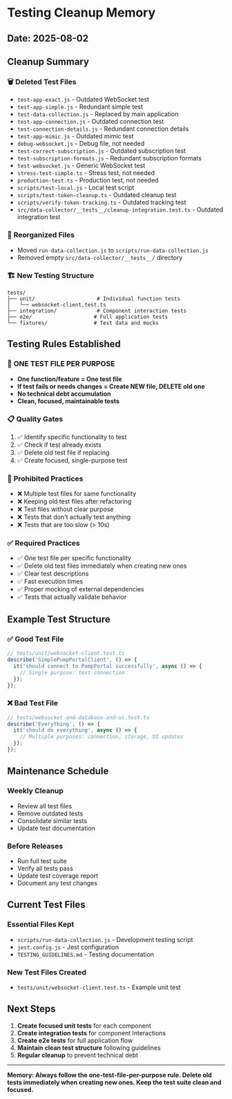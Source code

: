 # Testing Cleanup Memory

## Date: 2025-08-02

## Cleanup Summary

### 🗑️ **Deleted Test Files**
- `test-app-exact.js` - Outdated WebSocket test
- `test-app-simple.js` - Redundant simple test
- `test-data-collection.js` - Replaced by main application
- `test-app-connection.js` - Outdated connection test
- `test-connection-details.js` - Redundant connection details
- `test-app-mimic.js` - Outdated mimic test
- `debug-websocket.js` - Debug file, not needed
- `test-correct-subscription.js` - Outdated subscription test
- `test-subscription-formats.js` - Redundant subscription formats
- `test-websocket.js` - Generic WebSocket test
- `stress-test-simple.ts` - Stress test, not needed
- `production-test.ts` - Production test, not needed
- `scripts/test-local.js` - Local test script
- `scripts/test-token-cleanup.ts` - Outdated cleanup test
- `scripts/verify-token-tracking.ts` - Outdated tracking test
- `src/data-collector/__tests__/cleanup-integration.test.ts` - Outdated integration test

### 📁 **Reorganized Files**
- Moved `run-data-collection.js` to `scripts/run-data-collection.js`
- Removed empty `src/data-collector/__tests__/` directory

### 🏗️ **New Testing Structure**
```
tests/
├── unit/                    # Individual function tests
│   └── websocket-client.test.ts
├── integration/             # Component interaction tests
├── e2e/                    # Full application tests
└── fixtures/               # Test data and mocks
```

## Testing Rules Established

### 🧹 **ONE TEST FILE PER PURPOSE**
- **One function/feature = One test file**
- **If test fails or needs changes = Create NEW file, DELETE old one**
- **No technical debt accumulation**
- **Clean, focused, maintainable tests**

### 📋 **Quality Gates**
1. ✅ Identify specific functionality to test
2. ✅ Check if test already exists
3. ✅ Delete old test file if replacing
4. ✅ Create focused, single-purpose test

### 🚫 **Prohibited Practices**
- ❌ Multiple test files for same functionality
- ❌ Keeping old test files after refactoring
- ❌ Test files without clear purpose
- ❌ Tests that don't actually test anything
- ❌ Tests that are too slow (> 10s)

### ✅ **Required Practices**
- ✅ One test file per specific functionality
- ✅ Delete old test files immediately when creating new ones
- ✅ Clear test descriptions
- ✅ Fast execution times
- ✅ Proper mocking of external dependencies
- ✅ Tests that actually validate behavior

## Example Test Structure

### ✅ **Good Test File**
```typescript
// tests/unit/websocket-client.test.ts
describe('SimplePumpPortalClient', () => {
  it('should connect to PumpPortal successfully', async () => {
    // Single purpose: test connection
  });
});
```

### ❌ **Bad Test File**
```typescript
// tests/websocket-and-database-and-ui.test.ts
describe('Everything', () => {
  it('should do everything', async () => {
    // Multiple purposes: connection, storage, UI updates
  });
});
```

## Maintenance Schedule

### **Weekly Cleanup**
- Review all test files
- Remove outdated tests
- Consolidate similar tests
- Update test documentation

### **Before Releases**
- Run full test suite
- Verify all tests pass
- Update test coverage report
- Document any test changes

## Current Test Files

### **Essential Files Kept**
- `scripts/run-data-collection.js` - Development testing script
- `jest.config.js` - Jest configuration
- `TESTING_GUIDELINES.md` - Testing documentation

### **New Test Files Created**
- `tests/unit/websocket-client.test.ts` - Example unit test

## Next Steps

1. **Create focused unit tests** for each component
2. **Create integration tests** for component interactions
3. **Create e2e tests** for full application flow
4. **Maintain clean test structure** following guidelines
5. **Regular cleanup** to prevent technical debt

---

**Memory: Always follow the one-test-file-per-purpose rule. Delete old tests immediately when creating new ones. Keep the test suite clean and focused.** 
